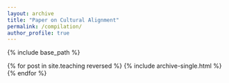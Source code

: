 ```yaml
---
layout: archive
title: "Paper on Cultural Alignment"
permalink: /compilation/
author_profile: true
---
```


{% include base_path %}

{% for post in site.teaching reversed %}
  {% include archive-single.html %}
{% endfor %}
